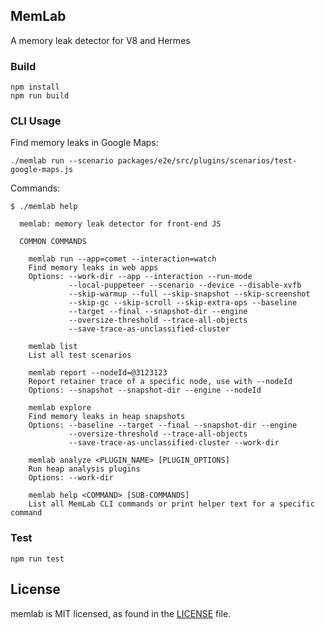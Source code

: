 ## MemLab

A memory leak detector for V8 and Hermes

### Build

```
npm install
npm run build
```

### CLI Usage

Find memory leaks in Google Maps:
```
./memlab run --scenario packages/e2e/src/plugins/scenarios/test-google-maps.js
```

Commands:
```
$ ./memlab help

  memlab: memory leak detector for front-end JS

  COMMON COMMANDS

    memlab run --app=comet --interaction=watch
    Find memory leaks in web apps
    Options: --work-dir --app --interaction --run-mode
             --local-puppeteer --scenario --device --disable-xvfb
             --skip-warmup --full --skip-snapshot --skip-screenshot
             --skip-gc --skip-scroll --skip-extra-ops --baseline
             --target --final --snapshot-dir --engine
             --oversize-threshold --trace-all-objects
             --save-trace-as-unclassified-cluster

    memlab list
    List all test scenarios

    memlab report --nodeId=@3123123
    Report retainer trace of a specific node, use with --nodeId
    Options: --snapshot --snapshot-dir --engine --nodeId

    memlab explore
    Find memory leaks in heap snapshots
    Options: --baseline --target --final --snapshot-dir --engine
             --oversize-threshold --trace-all-objects
             --save-trace-as-unclassified-cluster --work-dir

    memlab analyze <PLUGIN_NAME> [PLUGIN_OPTIONS]
    Run heap analysis plugins
    Options: --work-dir

    memlab help <COMMAND> [SUB-COMMANDS]
    List all MemLab CLI commands or print helper text for a specific command
```


### Test
```
npm run test
```

## License
memlab is MIT licensed, as found in the [LICENSE](LICENSE) file.
